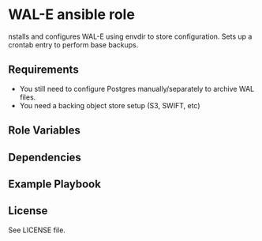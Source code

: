 WAL-E ansible role
==================

nstalls and configures WAL-E using envdir to store configuration. Sets up a
crontab entry to perform base backups.

Requirements
------------

 * You still need to configure Postgres manually/separately to archive WAL files.
 * You need a backing object store setup (S3, SWIFT, etc)

Role Variables
--------------


Dependencies
------------


Example Playbook
----------------

License
-------

See LICENSE file.

